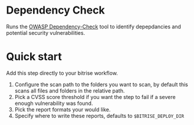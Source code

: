 # Dependency Check

Runs the [OWASP Dependency-Check](https://owasp.org/www-project-dependency-check/) tool to identify depepdancies and potential security vulnerabilities.

# Quick start

Add this step directly to your bitrise workflow.

1. Configure the scan path to the folders you want to scan, by default this scans all files and folders in the relative path.
1. Pick a CVSS score threshold if you want the step to fail if a severe enough vulnerability was found. 
1. Pick the report formats your would like.
1. Specify where to write these reports, defaults to `$BITRISE_DEPLOY_DIR`
